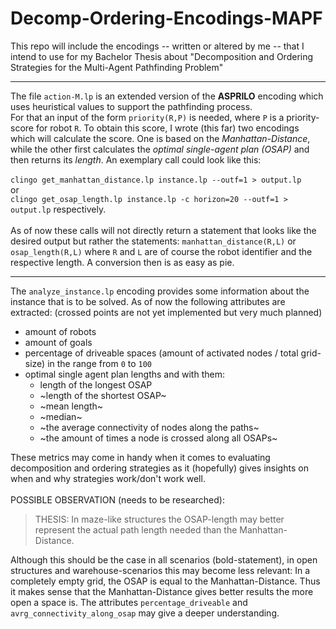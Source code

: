 # Decomp-Ordering-Encodings-MAPF
This repo will include the encodings -- written or altered by me -- that I intend to use for my Bachelor Thesis about "Decomposition and Ordering Strategies for the Multi-Agent Pathfinding Problem" 

---
The file ```action-M.lp``` is an extended version of the **ASPRILO** encoding which uses heuristical values to support the pathfinding process. \
For that an input of the form ```priority(R,P)``` is needed, where ```P``` is a priority-score for robot ```R```. To obtain this score, I wrote (this far) two encodings which will calculate the score. One is based on the *Manhattan-Distance*, while the other first calculates the *optimal single-agent plan (OSAP)* and then returns its *length*. An exemplary call could look like this: \
\
```clingo get_manhattan_distance.lp instance.lp --outf=1 > output.lp``` \
or  \
```clingo get_osap_length.lp instance.lp -c horizon=20 --outf=1 > output.lp``` respectively. \
\
As of now these calls will not directly return a statement that looks like the desired output but rather the statements: ```manhattan_distance(R,L)``` or ```osap_length(R,L)``` where ```R``` and ```L``` are of course the robot identifier and the respective length. A conversion then is as easy as pie.

---

The ```analyze_instance.lp``` encoding provides some information about the instance that is to be solved. As of now the following attributes are extracted: (crossed points are not yet implemented but very much planned)
* amount of robots
* amount of goals
* percentage of driveable spaces (amount of activated nodes / total grid-size) in the range from ```0``` to ```100```
* optimal single agent plan lengths and with them:
  - length of the longest OSAP
  - ~length of the shortest OSAP~
  - ~mean length~
  - ~median~
  - ~the average connectivity of nodes along the paths~
  - ~the amount of times a node is crossed along all OSAPs~

These metrics may come in handy when it comes to evaluating decomposition and ordering strategies as it (hopefully) gives insights on when and why strategies work/don't work well. \
\
POSSIBLE OBSERVATION (needs to be researched): 
> THESIS: In maze-like structures the OSAP-length may better represent the actual path length needed than the Manhattan-Distance. 

Although this should be the case in all scenarios (bold-statement), in open structures and warehouse-scenarios this may become less relevant: In a completely empty grid, the OSAP is equal to the Manhattan-Distance. Thus it makes sense that the Manhattan-Distance gives better results the more open a space is. The attributes ```percentage_driveable``` and ```avrg_connectivity_along_osap``` may give a deeper understanding.
